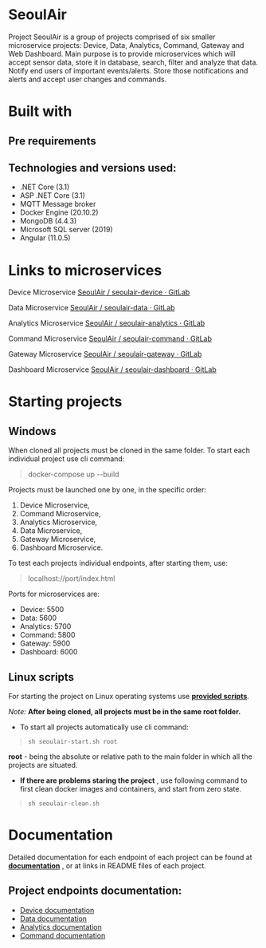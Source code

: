 # SeoulAir
Project SeoulAir is a group of projects comprised of six smaller microservice projects: Device, Data, Analytics, Command, Gateway and Web Dashboard. 
Main purpose is to provide microservices which will accept sensor data, store it in database, search, filter and analyze that data. Notify end users of important events/alerts. Store those notifications and alerts and accept user changes and commands.

# Built with 

## Pre requirements


## Technologies and versions used:
- .NET Core (3.1)
- ASP .NET Core (3.1)
- MQTT Message broker
- Docker Engine (20.10.2)
- MongoDB (4.4.3)
- Microsoft SQL server (2019)
- Angular (11.0.5)

# Links to microservices
Device Microservice
[SeoulAir / seoulair-device · GitLab](https://gitlab.com/seoulair/seoulair-device)

Data Microservice 
[SeoulAir / seoulair-data · GitLab](https://gitlab.com/seoulair/seoulair-data)

Analytics Microservice 
[SeoulAir / seoulair-analytics · GitLab](https://gitlab.com/seoulair/seoulair-analytics)

Command Microservice 
[SeoulAir / seoulair-command · GitLab](https://gitlab.com/seoulair/seoulair-command)

Gateway Microservice
[SeoulAir / seoulair-gateway · GitLab](https://gitlab.com/seoulair/seoulair-gateway)

Dashboard Microservice
[SeoulAir / seoulair-dashboard · GitLab](https://gitlab.com/seoulair/seoulair-dashboard)


# Starting projects
 
 ## Windows
 When cloned all projects must be cloned in the same folder. 
 To start each individual project use cli command:   
 >docker-compose up --build
 
 Projects must be launched one by one, in the specific order: 
1. Device Microservice, 
2. Command Microservice, 
3. Analytics Microservice, 
4. Data Microservice, 
5. Gateway Microservice, 
6. Dashboard Microservice.

To test each projects individual endpoints, after starting them, use: 
>localhost://port/index.html
	
Ports for microservices are:
- Device: 5500
- Data: 5600
- Analytics: 5700
- Command: 5800
- Gateway: 5900
- Dashboard: 6000

## Linux scripts
For starting the project on Linux operating systems use **[provided scripts](https://gitlab.com/seoulair/seoulair-documentation/-/tree/master/shell-scripts)**.

*Note:* **After being cloned, all projects must be in the same root folder.**

- To start all projects automatically use cli command: 
>```sh seoulair-start.sh root```

**root** - being the absolute or relative path to the main folder in which all the projects are situated.

- __If there are problems staring the project__ , use following command to first clean docker images and containers, and start from zero state.
>```sh seoulair-clean.sh```


# Documentation
Detailed documentation for each endpoint of each project can be found at **[documentation](https://gitlab.com/seoulair/seoulair-documentation/-/tree/master/open-api)** , or at links in README files of each project.

## Project endpoints documentation: 
- [Device documentation](https://glcdn.githack.com/seoulair/seoulair-documentation/-/raw/master/open-api/SeoulAir%20Device/seoulair-device-open-api.html)
- [Data documentation](https://gl.githack.com/seoulair/seoulair-documentation/-/raw/master/open-api/SeoulAir%20Data/seoulair-data-open-api.json.html)
- [Analytics documentation](https://glcdn.githack.com/seoulair/seoulair-documentation/-/raw/master/open-api/SeoulAir%20Analytics/seoulair-analytics-open-api.html)
- [Command documentation](https://glcdn.githack.com/seoulair/seoulair-documentation/-/raw/master/open-api/SeoulAir%20Command/seoulair-command-open-api.html)


